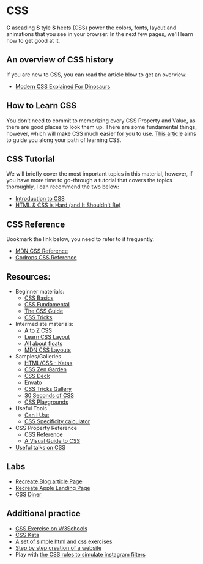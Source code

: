 # CSS

**C** ascading **S** tyle **S** heets \(CSS\) power the colors, fonts, layout and animations that you see in your browser. In the next few pages, we'll learn how to get good at it.


## An overview of CSS history

If you are new to CSS, you can read the article blow to get an overview:

* [Modern CSS Explained For Dinosaurs](https://medium.com/actualize-network/modern-css-explained-for-dinosaurs-5226febe3525)

## How to Learn CSS

You don’t need to commit to memorizing every CSS Property and Value, as there are good places to look them up. There are some fundamental things, however, which will make CSS much easier for you to use. [This article](https://www.smashingmagazine.com/2019/01/how-to-learn-css/) aims to guide you along your path of learning CSS.

## CSS Tutorial

We will briefly cover the most important topics in this material, however, if you have more time to go-through a tutorial that covers the topics thoroughly, I can recommend the two below:

* [Introduction to CSS](https://developer.mozilla.org/en-US/docs/Learn/CSS/Introduction_to_CSS)
* [HTML & CSS is Hard (and It Shouldn't Be)](https://internetingishard.com/html-and-css/)

## CSS Reference

Bookmark the link below, you need to refer to it frequently.

* [MDN CSS Reference](https://developer.mozilla.org/en-US/docs/Web/CSS/Reference)
* [Codrops CSS Reference](https://tympanus.net/codrops/css_reference/)

## Resources:

* Beginner materials:
  * [CSS Basics](https://developer.mozilla.org/en-US/docs/Learn/Getting_started_with_the_web/CSS_basics)
  * [CSS Fundamental](http://interactivepython.org/runestone/static/webfundamentals/index.html#cascading-style-sheets)
  * [The CSS Guide](https://flaviocopes.com/css/)
  * [CSS Tricks](https://css-tricks.com/guides/beginner/)
* Intermediate materials:
  * [A to Z CSS](https://www.sitepoint.com/tag/atoz-css/)
  * [Learn CSS Layout](http://learnlayout.com/)
  * [All about floats](https://css-tricks.com/all-about-floats/)
  * [MDN CSS Layouts](https://developer.mozilla.org/en-US/docs/Learn/CSS/CSS_layout)
* Samples/Galleries
  * [HTML/CSS - Katas](https://codepen.io/collection/ABLwQb/2/)
  * [CSS Zen Garden](http://www.csszengarden.com/)
  * [CSS Deck](http://cssdeck.com/)
  * [Envato](https://elements.envato.com/)
  * [CSS Tricks Gallery](https://css-tricks.com/gallery/)
  * [30 Seconds of CSS](https://atomiks.github.io/30-seconds-of-css/)
  * [CSS Playgrounds](https://css-playground.com/)
* Useful Tools
  * [Can I Use](https://caniuse.com/)
  * [CSS Specificity calculator](https://developer.mozilla.org/en-US/docs/Web/CSS/Specificity)
* CSS Property Reference
  * [CSS Reference](https://tympanus.net/codrops/css_reference/)
  * [A Visual Guide to CSS](https://cssreference.io/)
* [Useful talks on CSS](https://github.com/AllThingsSmitty/must-watch-css)

## Labs

* [Recreate Blog article Page](https://github.com/thoughtworks-jumpstart/blog-article-css)
* [Recreate Apple Landing Page](https://github.com/thoughtworks-jumpstart/apple-css-lab)
* [CSS Diner](https://flukeout.github.io/)

## Additional practice

* [CSS Exercise on W3Schools](https://www.w3schools.com/css/exercise.asp?filename=exercise_howto1)
* [CSS Kata](https://github.com/georgenorman/css-kata)
* [A set of simple html and css exercises](https://github.com/ashleygwilliams/introHTMLCSS)
* [Step by step creation of a website](https://openclassrooms.com/courses/build-your-website-with-html5-and-css3/practical-exercise-step-by-step-creation-of-a-website)
* Play with [the CSS rules to simulate instagram filters](https://github.com/picturepan2/instagram.css)

